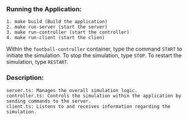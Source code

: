 ### Running the Application:

```
1. make build (Build the application)
2. make run-server (start the server)
3. make run-controller (start the controller)
4. make run-client (start the clien)
```
Within the `football-controller` container, type the command `START` to initiate the simulation. To stop the simulation, type `STOP`. To restart the simulation, type `RESTART`.

### Description:
```
server.ts: Manages the overall simulation logic.
controller.ts: Controls the simulation within the application by sending commands to the server.
client.ts: Listens to and receives information regarding the simulation.
```